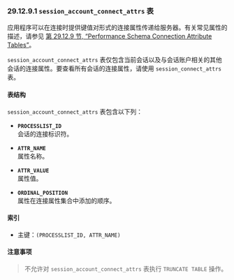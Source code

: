 ### 29.12.9.1 `session_account_connect_attrs` 表

应用程序可以在连接时提供键值对形式的连接属性传递给服务器。有关常见属性的描述，请参见 [第 29.12.9 节, “Performance Schema Connection Attribute Tables”](#section-29-12-9-performance-schema-connection-attribute-tables)。

`session_account_connect_attrs` 表仅包含当前会话以及与会话账户相关的其他会话的连接属性。要查看所有会话的连接属性，请使用 `session_connect_attrs` 表。

#### 表结构

`session_account_connect_attrs` 表包含以下列：

- **`PROCESSLIST_ID`**  
  会话的连接标识符。

- **`ATTR_NAME`**  
  属性名称。

- **`ATTR_VALUE`**  
  属性值。

- **`ORDINAL_POSITION`**  
  属性在连接属性集合中添加的顺序。

#### 索引

- 主键：`(PROCESSLIST_ID, ATTR_NAME)`

#### 注意事项
> 不允许对 `session_account_connect_attrs` 表执行 `TRUNCATE TABLE` 操作。
